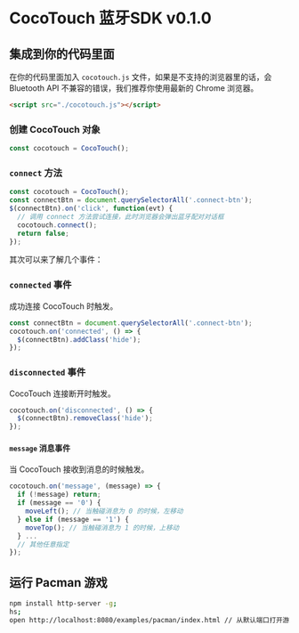 # CocoTouch 蓝牙SDK v0.1.0

## 集成到你的代码里面

在你的代码里面加入 `cocotouch.js` 文件，如果是不支持的浏览器里的话，会 Bluetooth API 不兼容的错误，我们推荐你使用最新的 Chrome 浏览器。

```html
<script src="./cocotouch.js"></script>
```

### 创建 CocoTouch 对象

```js
const cocotouch = CocoTouch();
```

### `connect` 方法

```js
const cocotouch = CocoTouch();
const connectBtn = document.querySelectorAll('.connect-btn');
$(connectBtn).on('click', function(evt) {
  // 调用 connect 方法尝试连接，此时浏览器会弹出蓝牙配对对话框
  cocotouch.connect();
  return false;
});
```

其次可以来了解几个事件：

### `connected` 事件

成功连接 CocoTouch 时触发。

```js
const connectBtn = document.querySelectorAll('.connect-btn');
cocotouch.on('connected', () => {
  $(connectBtn).addClass('hide');
});
```

### `disconnected` 事件

CocoTouch 连接断开时触发。

```js
cocotouch.on('disconnected', () => {
  $(connectBtn).removeClass('hide');
});
```

#### `message` 消息事件

当 CocoTouch 接收到消息的时候触发。

```js
cocotouch.on('message', (message) => {
  if (!message) return;
  if (message == '0') {
    moveLeft(); // 当触碰消息为 0 的时候，左移动
  } else if (message == '1') {
    moveTop(); // 当触碰消息为 1 的时候，上移动
  } ...
  // 其他任意指定
});
```

## 运行 Pacman 游戏

```bash
npm install http-server -g;
hs;
open http://localhost:8080/examples/pacman/index.html // 从默认端口打开游戏页面
```

